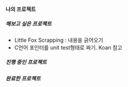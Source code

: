 #### 나의 프로젝트

##### 해보고 싶은 프로젝트
- Little Fox Scrapping : 내용을 긁어오기
- C언어 포인터를 unit test형태로 짜기. Koan 참고

##### 진행 중인 프로젝트


##### 완료한 프로젝트